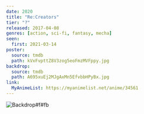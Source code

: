 ```yaml
---
date: 2020
title: "Re:Creators"
tier: "?"
released: 2017-04-08
genres: [action, sci-fi, fantasy, mecha]
seen:
  first: 2021-03-14
poster:
  source: tmdb
  path: kVxFvpttZ8V3zog5eoFmzMVFppy.jpg
backdrop:
  source: tmdb
  path: A695xuEj2MJgAxMn5EfvbbHPyBx.jpg
link:
  MyAnimeList: https://myanimelist.net/anime/34561
---
```


![Backdrop#f#fb](https://www.themoviedb.org/t/p/original/4Q6eUPWDSQmws34Y1U9bZRZxjuz.jpg "Source: TMDB")
